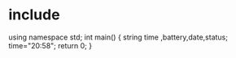 # include<iostream>
  using namespace std;
  int main()
  {
  string time ,battery,date,status;
  time="20:58";
  return 0;
  }

